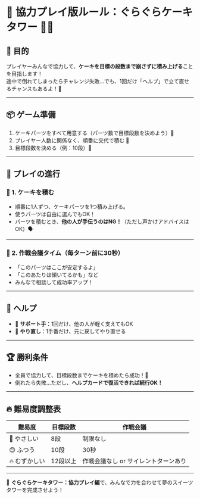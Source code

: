 # 🎂 協力プレイ版ルール：ぐらぐらケーキタワー 🍰🧁

## 🎯 目的

プレイヤーみんなで協力して、**ケーキを目標の段数まで崩さずに積み上げる**ことを目指します！  
途中で倒れてしまったらチャレンジ失敗…でも、1回だけ「ヘルプ」で立て直せるチャンスもあるよ！💪

---

## 📦 ゲーム準備

1. ケーキパーツをすべて用意する（パーツ数で目標段数を決めよう）🎂
2. プレイヤー人数に関係なく、順番に交代で積む 🔁
3. 目標段数を決める（例：10段）🔢

---

## 🔄 プレイの進行

### 🧁 1. ケーキを積む

- 順番に1人ずつ、ケーキパーツを1つ積み上げる。
- 使うパーツは自由に選んでもOK！
- パーツを積むとき、**他の人が手伝うのはNG！**（ただし声かけアドバイスはOK）🗣️

---

### 🧠 2. 作戦会議タイム（毎ターン前に30秒）

- 「このパーツはここが安定するよ」
- 「このあたりは傾いてるかも」など
- みんなで相談して成功率アップ！

---

## 🎁 ヘルプ

- 🧤 **サポート手**：1回だけ、他の人が軽く支えてもOK
- 🔄 **やり直し**：1手番だけ、元に戻してやり直せる


---

## 🏆 勝利条件

- 全員で協力して、目標段数までケーキを積めたら成功！🎉
- 倒れたら失敗…ただし、**ヘルプカードで復活できれば続行OK！**

---

## 🔥 難易度調整表

| 難易度 | 目標段数 | 作戦会議 |
|-------|--------|---------|
| 🎈 やさしい | 8段 | 制限なし |
| 😊 ふつう | 10段 | 30秒 |
| 🔥 むずかしい | 12段以上 | 作戦会議なし or サイレントターンあり |

---

🎉 **ぐらぐらケーキタワー：協力プレイ編**で、みんなで力を合わせて夢のスイーツタワーを完成させよう！
